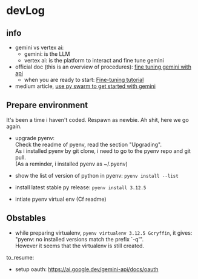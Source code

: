 # devLog

## info
- gemini vs vertex ai:
  - gemini: is the LLM
  - vertex ai: is the platform to interact and fine tune gemini
- official doc (this is an overview of procedures): [fine tuning gemini with api](https://ai.google.dev/gemini-api/docs/model-tuning)
  - when you are ready to start: [Fine-tuning tutorial](https://ai.google.dev/gemini-api/docs/model-tuning/tutorial?lang=python)
- medium article, [use py swarm to get started with gemini](https://medium.com/@kyeg/get-started-with-gemini-the-all-new-ultra-powerful-model-from-google-7f96c003f7f5)


## Prepare environment
It's been a time i haven't coded. Respawn as newbie. Ah shit, here we go again.  

- upgrade pyenv:  
  Check the readme of pyenv, read the section "Upgrading".  
  As i installed pyenv by git clone, i need to go to the pyenv repo and git pull.  
  (As a reminder, i installed pyenv as ~/.pyenv)  

- show the list of version of python in pyenv: `pyenv install --list`
- install latest stable py release: `pyenv install 3.12.5`

- intiate pyenv virtual env (Cf readme)





## Obstables
- while preparing virtualenv, `pyenv virtualenv 3.12.5 Gcryffin`, it gives: "pyenv: no installed versions match the prefix `-q'".  
  However it seems that the virtualenv is still created.  



to_resume:
- setup oauth: https://ai.google.dev/gemini-api/docs/oauth

